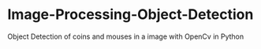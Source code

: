 # Image-Processing-Object-Detection
Object Detection of coins and mouses in a image with OpenCv in Python 
